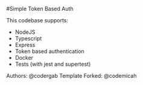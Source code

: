 #Simple Token Based Auth

This codebase supports:

- NodeJS
- Typescript
- Express
- Token based authentication
- Docker
- Tests (with jest and supertest)

Authors: @codergab
Template Forked: @codemicah